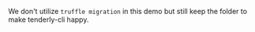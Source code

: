 We don't utilize `truffle migration` in this demo but still keep the folder to make tenderly-cli happy.

